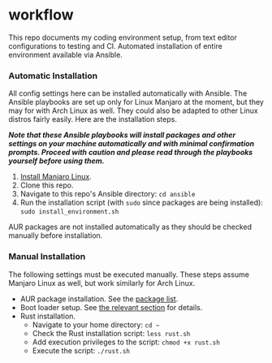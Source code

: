 # workflow
This repo documents my coding environment setup, from text editor
configurations to testing and CI. Automated installation of entire environment
available via Ansible.

### Automatic Installation
All config settings here can be installed automatically with Ansible. The
Ansible playbooks are set up only for Linux Manjaro at the moment, but they may
for with Arch Linux as well. They could also be adapted to other Linux distros
fairly easily. Here are the installation steps.

***Note that these Ansible
playbooks will install packages and other settings on your machine
automatically and with minimal confirmation prompts. Proceed with caution and
please read through the playbooks yourself before using them.***

1. [Install Manjaro Linux](https://manjaro.org/download/).
2. Clone this repo.
3. Navigate to this repo's Ansible directory: `cd ansible`
4. Run the installation script (with `sudo` since packages are being
installed): `sudo install_environment.sh`

AUR packages are not installed automatically as they should be checked manually
before installation.

### Manual Installation

The following settings must be executed manually. These steps assume Manjaro
Linux as well, but work similarly for Arch Linux.
* AUR package installation. See the [package list](ansible/lists/aur_package_list.yml).
* Boot loader setup. See
[the relevant section](environment/linux/README.md#boot-loader) for
details.
* Rust installation.
    * Navigate to your home directory: `cd ~`
    * Check the Rust installation script: `less rust.sh`
    * Add execution privileges to the script: `chmod +x rust.sh`
    * Execute the script: `./rust.sh`
